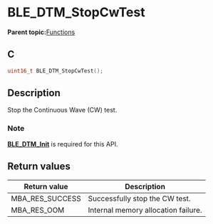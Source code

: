 # BLE\_DTM\_StopCwTest

**Parent topic:**[Functions](GUID-965015D2-EDE8-4792-85DF-17B7B0E47E36.md)

## C

```c
uint16_t BLE_DTM_StopCwTest();
```

## Description

Stop the Continuous Wave \(CW\) test.

### Note

**[BLE\_DTM\_Init](GUID-21714A75-A3D2-41AE-AF6B-7AB79CE96BAE.md)** is required for this API.

## Return values

|Return value|Description|
|------------|-----------|
|MBA\_RES\_SUCCESS|Successfully stop the CW test.|
|MBA\_RES\_OOM|Internal memory allocation failure.|

